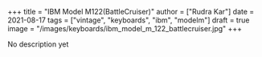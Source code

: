 +++
title = "IBM Model M122(BattleCruiser)"
author = ["Rudra Kar"]
date = 2021-08-17
tags = ["vintage", "keyboards", "ibm", "modelm"]
draft = true
image = "/images/keyboards/ibm_model_m_122_battlecruiser.jpg"
+++

No description yet
